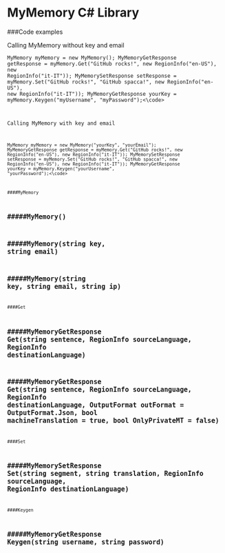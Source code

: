 MyMemory C# Library
===============

###Code examples

Calling MyMemory without key and email

<code>MyMemory myMemory = new MyMemory();
MyMemoryGetResponse getResponse = myMemory.Get("GitHub rocks!", new RegionInfo("en-US"), new RegionInfo("it-IT"));
MyMemorySetResponse setResponse = myMemory.Set("GitHub rocks!", "GitHub spacca!", new RegionInfo("en-US"), new RegionInfo("it-IT"));
MyMemoryGetResponse yourKey = myMemory.Keygen("myUsername", "myPassword");<\code>

Calling MyMemory with key and email

<code>MyMemory myMemory = new MyMemory("yourKey", "yourEmail");
MyMemoryGetResponse getResponse = myMemory.Get("GitHub rocks!", new RegionInfo("en-US"), new RegionInfo("it-IT"));
MyMemorySetResponse setResponse = myMemory.Set("GitHub rocks!", "GitHub spacca!", new RegionInfo("en-US"), new RegionInfo("it-IT"));
MyMemoryGetResponse yourKey = myMemory.Keygen("yourUsername", "yourPassword");<\code>

####MyMemory

#####MyMemory()
---

#####MyMemory(string key, string email)
---

#####MyMemory(string key, string email, string ip)
---

####Get

#####MyMemoryGetResponse Get(string sentence, RegionInfo sourceLanguage, RegionInfo destinationLanguage)
---

#####MyMemoryGetResponse Get(string sentence, RegionInfo sourceLanguage, RegionInfo destinationLanguage, OutputFormat outFormat = OutputFormat.Json, bool machineTranslation = true, bool OnlyPrivateMT = false)
---

####Set

#####MyMemorySetResponse Set(string segment, string translation, RegionInfo sourceLanguage, RegionInfo destinationLanguage)
---

####Keygen

#####MyMemoryGetResponse Keygen(string username, string password)
---